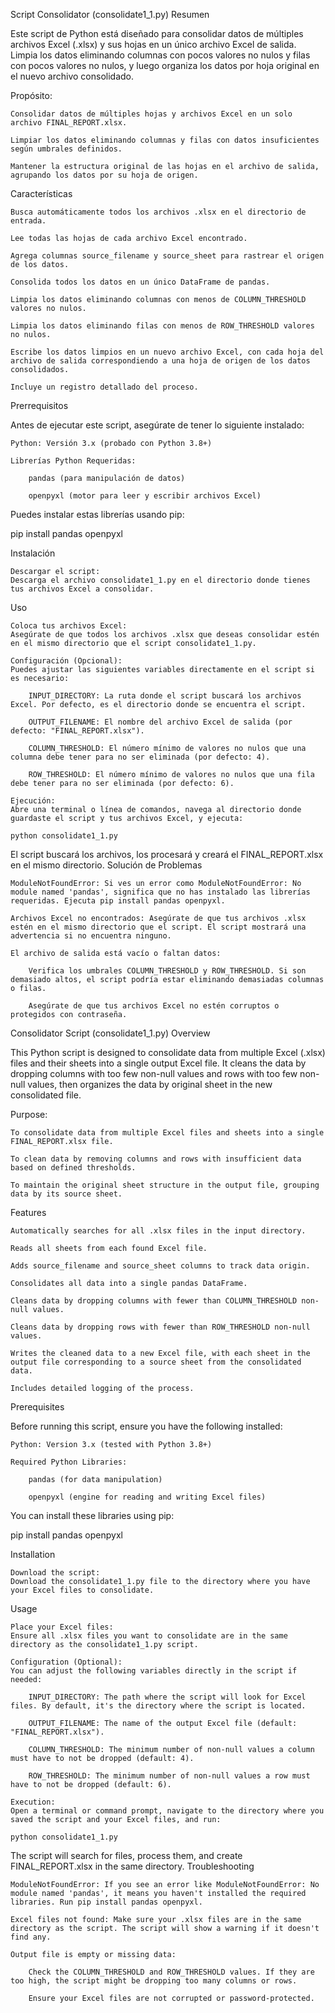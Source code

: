 Script Consolidator (consolidate1_1.py)
Resumen

Este script de Python está diseñado para consolidar datos de múltiples archivos Excel (.xlsx) y sus hojas en un único archivo Excel de salida. Limpia los datos eliminando columnas con pocos valores no nulos y filas con pocos valores no nulos, y luego organiza los datos por hoja original en el nuevo archivo consolidado.

Propósito:

    Consolidar datos de múltiples hojas y archivos Excel en un solo archivo FINAL_REPORT.xlsx.

    Limpiar los datos eliminando columnas y filas con datos insuficientes según umbrales definidos.

    Mantener la estructura original de las hojas en el archivo de salida, agrupando los datos por su hoja de origen.

Características

    Busca automáticamente todos los archivos .xlsx en el directorio de entrada.

    Lee todas las hojas de cada archivo Excel encontrado.

    Agrega columnas source_filename y source_sheet para rastrear el origen de los datos.

    Consolida todos los datos en un único DataFrame de pandas.

    Limpia los datos eliminando columnas con menos de COLUMN_THRESHOLD valores no nulos.

    Limpia los datos eliminando filas con menos de ROW_THRESHOLD valores no nulos.

    Escribe los datos limpios en un nuevo archivo Excel, con cada hoja del archivo de salida correspondiendo a una hoja de origen de los datos consolidados.

    Incluye un registro detallado del proceso.

Prerrequisitos

Antes de ejecutar este script, asegúrate de tener lo siguiente instalado:

    Python: Versión 3.x (probado con Python 3.8+)

    Librerías Python Requeridas:

        pandas (para manipulación de datos)

        openpyxl (motor para leer y escribir archivos Excel)

Puedes instalar estas librerías usando pip:

pip install pandas openpyxl

Instalación

    Descargar el script:
    Descarga el archivo consolidate1_1.py en el directorio donde tienes tus archivos Excel a consolidar.

Uso

    Coloca tus archivos Excel:
    Asegúrate de que todos los archivos .xlsx que deseas consolidar estén en el mismo directorio que el script consolidate1_1.py.

    Configuración (Opcional):
    Puedes ajustar las siguientes variables directamente en el script si es necesario:

        INPUT_DIRECTORY: La ruta donde el script buscará los archivos Excel. Por defecto, es el directorio donde se encuentra el script.

        OUTPUT_FILENAME: El nombre del archivo Excel de salida (por defecto: "FINAL_REPORT.xlsx").

        COLUMN_THRESHOLD: El número mínimo de valores no nulos que una columna debe tener para no ser eliminada (por defecto: 4).

        ROW_THRESHOLD: El número mínimo de valores no nulos que una fila debe tener para no ser eliminada (por defecto: 6).

    Ejecución:
    Abre una terminal o línea de comandos, navega al directorio donde guardaste el script y tus archivos Excel, y ejecuta:

    python consolidate1_1.py

El script buscará los archivos, los procesará y creará el FINAL_REPORT.xlsx en el mismo directorio.
Solución de Problemas

    ModuleNotFoundError: Si ves un error como ModuleNotFoundError: No module named 'pandas', significa que no has instalado las librerías requeridas. Ejecuta pip install pandas openpyxl.

    Archivos Excel no encontrados: Asegúrate de que tus archivos .xlsx estén en el mismo directorio que el script. El script mostrará una advertencia si no encuentra ninguno.

    El archivo de salida está vacío o faltan datos:

        Verifica los umbrales COLUMN_THRESHOLD y ROW_THRESHOLD. Si son demasiado altos, el script podría estar eliminando demasiadas columnas o filas.

        Asegúrate de que tus archivos Excel no estén corruptos o protegidos con contraseña.


Consolidator Script (consolidate1_1.py)
Overview

This Python script is designed to consolidate data from multiple Excel (.xlsx) files and their sheets into a single output Excel file. It cleans the data by dropping columns with too few non-null values and rows with too few non-null values, then organizes the data by original sheet in the new consolidated file.

Purpose:

    To consolidate data from multiple Excel files and sheets into a single FINAL_REPORT.xlsx file.

    To clean data by removing columns and rows with insufficient data based on defined thresholds.

    To maintain the original sheet structure in the output file, grouping data by its source sheet.

Features

    Automatically searches for all .xlsx files in the input directory.

    Reads all sheets from each found Excel file.

    Adds source_filename and source_sheet columns to track data origin.

    Consolidates all data into a single pandas DataFrame.

    Cleans data by dropping columns with fewer than COLUMN_THRESHOLD non-null values.

    Cleans data by dropping rows with fewer than ROW_THRESHOLD non-null values.

    Writes the cleaned data to a new Excel file, with each sheet in the output file corresponding to a source sheet from the consolidated data.

    Includes detailed logging of the process.

Prerequisites

Before running this script, ensure you have the following installed:

    Python: Version 3.x (tested with Python 3.8+)

    Required Python Libraries:

        pandas (for data manipulation)

        openpyxl (engine for reading and writing Excel files)

You can install these libraries using pip:

pip install pandas openpyxl

Installation

    Download the script:
    Download the consolidate1_1.py file to the directory where you have your Excel files to consolidate.

Usage

    Place your Excel files:
    Ensure all .xlsx files you want to consolidate are in the same directory as the consolidate1_1.py script.

    Configuration (Optional):
    You can adjust the following variables directly in the script if needed:

        INPUT_DIRECTORY: The path where the script will look for Excel files. By default, it's the directory where the script is located.

        OUTPUT_FILENAME: The name of the output Excel file (default: "FINAL_REPORT.xlsx").

        COLUMN_THRESHOLD: The minimum number of non-null values a column must have to not be dropped (default: 4).

        ROW_THRESHOLD: The minimum number of non-null values a row must have to not be dropped (default: 6).

    Execution:
    Open a terminal or command prompt, navigate to the directory where you saved the script and your Excel files, and run:

    python consolidate1_1.py

The script will search for files, process them, and create FINAL_REPORT.xlsx in the same directory.
Troubleshooting

    ModuleNotFoundError: If you see an error like ModuleNotFoundError: No module named 'pandas', it means you haven't installed the required libraries. Run pip install pandas openpyxl.

    Excel files not found: Make sure your .xlsx files are in the same directory as the script. The script will show a warning if it doesn't find any.

    Output file is empty or missing data:

        Check the COLUMN_THRESHOLD and ROW_THRESHOLD values. If they are too high, the script might be dropping too many columns or rows.

        Ensure your Excel files are not corrupted or password-protected.



